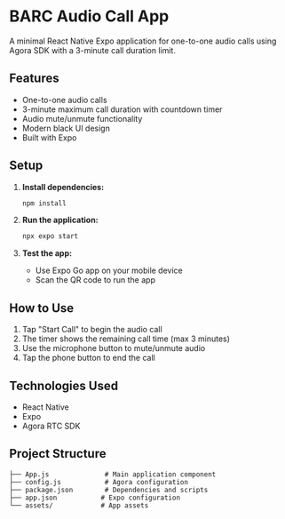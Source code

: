 # BARC Audio Call App

A minimal React Native Expo application for one-to-one audio calls using Agora SDK with a 3-minute call duration limit.

## Features

- One-to-one audio calls
- 3-minute maximum call duration with countdown timer
- Audio mute/unmute functionality
- Modern black UI design
- Built with Expo

## Setup

1. **Install dependencies:**
   ```bash
   npm install
   ```

2. **Run the application:**
   ```bash
   npx expo start
   ```

3. **Test the app:**
   - Use Expo Go app on your mobile device
   - Scan the QR code to run the app

## How to Use

1. Tap "Start Call" to begin the audio call
2. The timer shows the remaining call time (max 3 minutes)
3. Use the microphone button to mute/unmute audio
4. Tap the phone button to end the call

## Technologies Used

- React Native
- Expo
- Agora RTC SDK

## Project Structure

```
├── App.js              # Main application component
├── config.js           # Agora configuration
├── package.json        # Dependencies and scripts
├── app.json           # Expo configuration
└── assets/            # App assets
```
